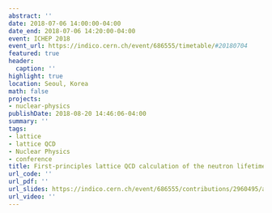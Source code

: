```yaml
---
abstract: ''
date: 2018-07-06 14:00:00-04:00
date_end: 2018-07-06 14:20:00-04:00
event: ICHEP 2018
event_url: https://indico.cern.ch/event/686555/timetable/#20180704
featured: true
header:
  caption: ''
highlight: true
location: Seoul, Korea
math: false
projects:
- nuclear-physics
publishDate: 2018-08-20 14:46:06-04:00
summary: ''
tags:
- lattice
- lattice QCD
- Nuclear Physics
- conference
title: First-principles lattice QCD calculation of the neutron lifetime.
url_code: ''
url_pdf: ''
url_slides: https://indico.cern.ch/event/686555/contributions/2960495/attachments/1681905/2702419/RinaldiE_neutron-lifetime_15mins.pdf
url_video: ''
---
```


